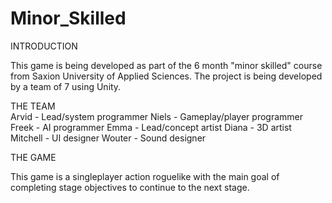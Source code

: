 # Minor_Skilled
INTRODUCTION  

This game is being developed as part of the 6 month "minor skilled" course from Saxion University of Applied Sciences. The project is being developed by a team of 7 using Unity.

THE TEAM  
Arvid - Lead/system programmer
Niels - Gameplay/player programmer
Freek - AI programmer
Emma - Lead/concept artist
Diana - 3D artist
Mitchell - UI designer
Wouter - Sound designer

THE GAME  

This game is a singleplayer action roguelike with the main goal of completing stage objectives to continue to the next stage.

